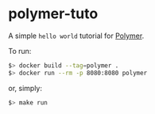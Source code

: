 polymer-tuto
============

A simple `hello world` tutorial for [Polymer](https://www.polymer-project.org).

To run:

```sh
$> docker build --tag=polymer .
$> docker run --rm -p 8080:8080 polymer
```

or, simply:

```sh
$> make run
```
